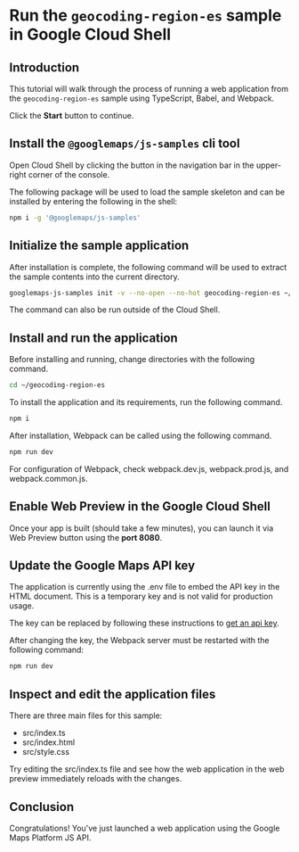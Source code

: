 # Run the `geocoding-region-es` sample in Google Cloud Shell

<walkthrough-tutorial-duration duration="10"/>

## Introduction

This tutorial will walk through the process of running a web application from
the `geocoding-region-es` sample using TypeScript, Babel, and Webpack.

Click the **Start** button to continue.

## Install the `@googlemaps/js-samples` cli tool

Open Cloud Shell by clicking the
<walkthrough-cloud-shell-icon></walkthrough-cloud-shell-icon> button in the
navigation bar in the upper-right corner of the console.

The following package will be used to load the sample skeleton and can be
installed by entering the following in the shell:

```bash
npm i -g '@googlemaps/js-samples'
```

## Initialize the sample application

After installation is complete, the following command will be used to extract
the sample contents into the current directory.

```bash
googlemaps-js-samples init -v --no-open --no-hot geocoding-region-es ~/geocoding-region-es
```

The command can also be run outside of the Cloud Shell.

## Install and run the application

Before installing and running, change directories with the following command.

```bash
cd ~/geocoding-region-es
```

To install the application and its requirements, run the following command.

```bash
npm i
```

After installation, Webpack can be called using the following command.

```bash
npm run dev
```

For configuration of Webpack, check
<walkthrough-editor-open-file filePath="geocoding-region-es/webpack.dev.js">webpack.dev.js</walkthrough-editor-open-file>,
<walkthrough-editor-open-file filePath="geocoding-region-es/webpack.prod.js">webpack.prod.js</walkthrough-editor-open-file>,
and
<walkthrough-editor-open-file filePath="geocoding-region-es/webpack.common.js">webpack.common.js</walkthrough-editor-open-file>.

## Enable Web Preview in the Google Cloud Shell

Once your app is built (should take a few minutes), you can launch it via
<walkthrough-spotlight-pointer target="cloudshell" spotlightId="devshell-web-preview-button">Web
Preview button</walkthrough-spotlight-pointer> using the **port 8080**.

## Update the Google Maps API key

The application is currently using the
<walkthrough-editor-open-file filePath="geocoding-region-es/.env">.env</walkthrough-editor-open-file>
file to embed the API key in the HTML document. This is a temporary key and is
not valid for production usage.

The key can be replaced by following these instructions to
[get an api key](https://developers.google.com/maps/documentation/javascript/get-api-key).

After changing the key, the Webpack server must be restarted with the following
command:

```bash
npm run dev
```

## Inspect and edit the application files

There are three main files for this sample:

*   <walkthrough-editor-open-file filePath="geocoding-region-es/src/index.ts">src/index.ts</walkthrough-editor-open-file>
*   <walkthrough-editor-open-file filePath="geocoding-region-es/src/index.html">src/index.html</walkthrough-editor-open-file>
*   <walkthrough-editor-open-file filePath="geocoding-region-es/src/style.css">src/style.css</walkthrough-editor-open-file>

Try editing the <walkthrough-editor-open-file filePath="geocoding-region-es/src/index.ts">src/index.ts</walkthrough-editor-open-file> file and see how the web application in the web preview immediately reloads with the changes.

## Conclusion

<walkthrough-conclusion-trophy></walkthrough-conclusion-trophy>

Congratulations! You've just launched a web application using the Google Maps
Platform JS API.
